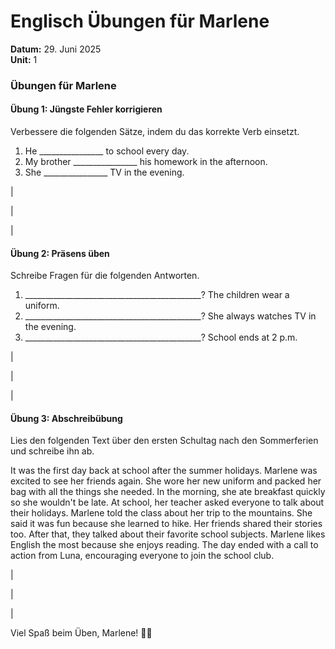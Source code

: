 # Englisch Übungen für Marlene
**Datum:** 29. Juni 2025  
**Unit:** 1

### Übungen für Marlene

#### Übung 1: Jüngste Fehler korrigieren
Verbessere die folgenden Sätze, indem du das korrekte Verb einsetzt.

1. He ________________ to school every day.
2. My brother ________________ his homework in the afternoon.
3. She ________________ TV in the evening.

|

|

|

#### Übung 2: Präsens üben
Schreibe Fragen für die folgenden Antworten.

1. ____________________________________________? The children wear a uniform.
2. ____________________________________________? She always watches TV in the evening.
3. ____________________________________________? School ends at 2 p.m.

|

|

|

#### Übung 3: Abschreibübung
Lies den folgenden Text über den ersten Schultag nach den Sommerferien und schreibe ihn ab.

It was the first day back at school after the summer holidays. Marlene was excited to see her friends again. She wore her new uniform and packed her bag with all the things she needed. In the morning, she ate breakfast quickly so she wouldn't be late. At school, her teacher asked everyone to talk about their holidays. Marlene told the class about her trip to the mountains. She said it was fun because she learned to hike. Her friends shared their stories too. After that, they talked about their favorite school subjects. Marlene likes English the most because she enjoys reading. The day ended with a call to action from Luna, encouraging everyone to join the school club.

|

|

|

Viel Spaß beim Üben, Marlene! 🎉✨